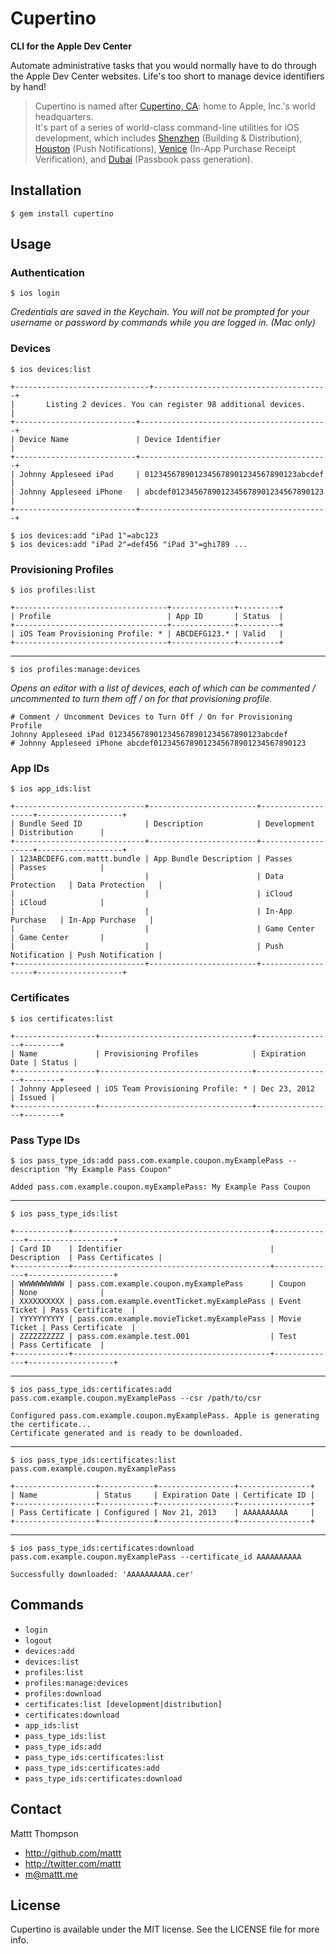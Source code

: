 # Cupertino
**CLI for the Apple Dev Center**

Automate administrative tasks that you would normally have to do through the Apple Dev Center websites. Life's too short to manage device identifiers by hand!

> Cupertino is named after [Cupertino, CA](http://en.wikipedia.org/wiki/Cupertino,_California): home to Apple, Inc.'s world headquarters.  
> It's part of a series of world-class command-line utilities for iOS development, which includes [Shenzhen](https://github.com/mattt/shenzhen) (Building & Distribution), [Houston](https://github.com/mattt/houston) (Push Notifications), [Venice](https://github.com/mattt/venice) (In-App Purchase Receipt Verification), and [Dubai](https://github.com/mattt/dubai) (Passbook pass generation).

## Installation

    $ gem install cupertino

## Usage

### Authentication

    $ ios login


_Credentials are saved in the Keychain. You will not be prompted for your username or password by commands while you are logged in. (Mac only)_

### Devices

    $ ios devices:list

    +------------------------------+---------------------------------------+
    |       Listing 2 devices. You can register 98 additional devices.     |
    +---------------------------+------------------------------------------+
    | Device Name               | Device Identifier                        |
    +---------------------------+------------------------------------------+
    | Johnny Appleseed iPad     | 0123456789012345678901234567890123abcdef |
    | Johnny Appleseed iPhone   | abcdef0123456789012345678901234567890123 |
    +---------------------------+------------------------------------------+

    $ ios devices:add "iPad 1"=abc123
    $ ios devices:add "iPad 2"=def456 "iPad 3"=ghi789 ...

### Provisioning Profiles

    $ ios profiles:list

    +----------------------------------+--------------+---------+
    | Profile                          | App ID       | Status  |
    +----------------------------------+--------------+---------+
    | iOS Team Provisioning Profile: * | ABCDEFG123.* | Valid   |
    +----------------------------------+--------------+---------+

---

    $ ios profiles:manage:devices

_Opens an editor with a list of devices, each of which can be commented / uncommented to turn them off / on for that provisioning profile._

    # Comment / Uncomment Devices to Turn Off / On for Provisioning Profile
    Johnny Appleseed iPad 0123456789012345678901234567890123abcdef
    # Johnny Appleseed iPhone abcdef0123456789012345678901234567890123

### App IDs

    $ ios app_ids:list

    +-----------------------------+------------------------+-------------------+-------------------+
    | Bundle Seed ID              | Description            | Development       | Distribution      |
    +-----------------------------+------------------------+-------------------+-------------------+
    | 123ABCDEFG.com.mattt.bundle | App Bundle Description | Passes            | Passes            |
    |                             |                        | Data Protection   | Data Protection   |
    |                             |                        | iCloud            | iCloud            |
    |                             |                        | In-App Purchase   | In-App Purchase   |
    |                             |                        | Game Center       | Game Center       |
    |                             |                        | Push Notification | Push Notification |
    +-----------------------------+------------------------+-------------------+-------------------+

### Certificates

    $ ios certificates:list

    +------------------+----------------------------------+-----------------+--------+
    | Name             | Provisioning Profiles            | Expiration Date | Status |
    +------------------+----------------------------------+-----------------+--------+
    | Johnny Appleseed | iOS Team Provisioning Profile: * | Dec 23, 2012    | Issued |
    +------------------+----------------------------------+-----------------+--------+

### Pass Type IDs

    $ ios pass_type_ids:add pass.com.example.coupon.myExamplePass --description "My Example Pass Coupon"

    Added pass.com.example.coupon.myExamplePass: My Example Pass Coupon

---

    $ ios pass_type_ids:list

    +------------+--------------------------------------------+--------------+-------------------+
    | Card ID    | Identifier                                 | Description  | Pass Certificates |
    +------------+--------------------------------------------+--------------+-------------------+
    | WWWWWWWWWW | pass.com.example.coupon.myExamplePass      | Coupon       | None              |
    | XXXXXXXXXX | pass.com.example.eventTicket.myExamplePass | Event Ticket | Pass Certificate  |
    | YYYYYYYYYY | pass.com.example.movieTicket.myExamplePass | Movie Ticket | Pass Certificate  |
    | ZZZZZZZZZZ | pass.com.example.test.001                  | Test         | Pass Certificate  |
    +------------+--------------------------------------------+--------------+-------------------+

---

    $ ios pass_type_ids:certificates:add pass.com.example.coupon.myExamplePass --csr /path/to/csr

    Configured pass.com.example.coupon.myExamplePass. Apple is generating the certificate...
    Certificate generated and is ready to be downloaded.

---

    $ ios pass_type_ids:certificates:list pass.com.example.coupon.myExamplePass

    +------------------+------------+-----------------+----------------+
    | Name             | Status     | Expiration Date | Certificate ID |
    +------------------+------------+-----------------+----------------+
    | Pass Certificate | Configured | Nov 21, 2013    | AAAAAAAAAA     |
    +------------------+------------+-----------------+----------------+

---

    $ ios pass_type_ids:certificates:download pass.com.example.coupon.myExamplePass --certificate_id AAAAAAAAAA

    Successfully downloaded: 'AAAAAAAAAA.cer'

## Commands

- `login`
- `logout`
- `devices:add`
- `devices:list`
- `profiles:list`
- `profiles:manage:devices`
- `profiles:download`
- `certificates:list [development|distribution]`
- `certificates:download`
- `app_ids:list`
- `pass_type_ids:list`
- `pass_type_ids:add`
- `pass_type_ids:certificates:list`
- `pass_type_ids:certificates:add`
- `pass_type_ids:certificates:download`

## Contact

Mattt Thompson

- http://github.com/mattt
- http://twitter.com/mattt
- m@mattt.me

## License

Cupertino is available under the MIT license. See the LICENSE file for more info.
